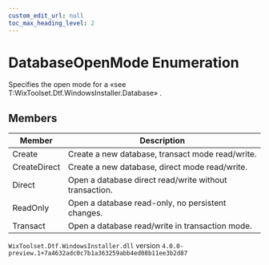 ```yaml
---
custom_edit_url: null
toc_max_heading_level: 2
---
```

# DatabaseOpenMode Enumeration
Specifies the open mode for a «see T:WixToolset.Dtf.WindowsInstaller.Database» .
## Members
| Member | Description |
| ------ | ----------- |
| Create | Create a new database, transact mode read/write. |
| CreateDirect | Create a new database, direct mode read/write. |
| Direct | Open a database direct read/write without transaction. |
| ReadOnly | Open a database read-only, no persistent changes. |
| Transact | Open a database read/write in transaction mode. |
`WixToolset.Dtf.WindowsInstaller.dll` version `4.0.0-preview.1+7a4632adc0c7b1a363259abb4ed08b11ee3b2d87`
